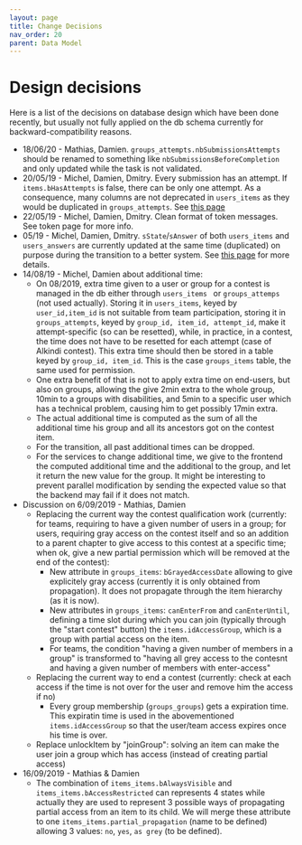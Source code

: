 ```yaml
---
layout: page
title: Change Decisions
nav_order: 20
parent: Data Model
---
```


# Design decisions

Here is a list of the decisions on database design which have been done recently, but usually not fully applied on the db schema currently for backward-compatibility reasons.

* 18/06/20 - Mathias, Damien. `groups_attempts.nbSubmissionsAttempts` should be renamed to something like `nbSubmissionsBeforeCompletion` and only updated while the task is not validated.
* 20/05/19 - Michel, Damien, Dmitry. Every submission has an attempt. If `items.bHasAttempts` is false, there can be only one attempt. As a consequence, many columns are not deprecated in `users_items` as they would be duplicated in `groups_attempts`.  See [this page](../database/answers_attempts)
* 22/05/19 - Michel, Damien, Dmitry. Clean format of token messages. See token page for more info.
* 05/19 - Michel, Damien, Dmitry. `sState`/`sAnswer` of both `users_items` and `users_answers` are currently updated at the same time (duplicated) on purpose during the transition to a better system. See [this page](../database/answers_attempts) for more details.
* 14/08/19 - Michel, Damien about additional time:
  * On 08/2019, extra time given to a user or group for a contest is managed in the db either through `users_items ` or `groups_attemps` (not used actually). Storing it in `users_items`, keyed by `user_id,item_id` is not suitable from team participation, storing it in `groups_attempts`, keyed by `group_id, item_id, attempt_id`, make it attempt-specific (so can be resetted), while, in practice, in a contest, the time does not have to be resetted for each attempt (case of Alkindi contest). This extra time should then be stored in a table keyed by `group_id, item_id`. This is the case `groups_items` table, the same used for permission.
  * One extra benefit of that is not to apply extra time on end-users, but also on groups, allowing the give 2min extra to the whole group, 10min to a groups with disabilities, and 5min to a specific user which has a technical problem, causing him to get possibly 17min extra.
  * The actual additional time is computed as the sum of all the additional time his group and all its ancestors got on the contest item.
  * For the transition, all past additional times can be dropped.
  * For the services to change additional time, we give to the frontend the computed additional time and the additional to the group, and let it return the new value for the group. It might be interesting to prevent parallel modification by sending the expected value so that the backend may fail if it does not match.
* Discussion on 6/09/2019 - Mathias, Damien
  * Replacing the current way the contest qualification work (currently: for teams, requiring to have a given number of users in a group; for users, requiring gray access on the contest itself and so an addition to a parent chapter to give access to this contest at a specific time; when ok, give a new partial permission which will be removed at the end of the contest):
    - New attribute in `groups_items`: `bGrayedAccessDate` allowing to give explicitely gray access (currently it is only obtained from propagation).  It does not propagate through the item hierarchy (as it is now).
    - New attributes in `groups_items`: `canEnterFrom` and `canEnterUntil`, defining a time slot during which you can join (typically through the "start contest" button) the `items.idAccessGroup`, which is a group with partial access on the item.
    - For teams, the condition "having a given number of members in a group" is transformed to "having all grey access to the contesnt and having a given number of members with enter-access"
  * Replacing the current way to end a contest (currently: check at each access if the time is not over for the user and remove him the access if no)
    - Every group membership (`groups_groups`) gets a expiration time. This expiratin time is used in the abovementioned `items.idAccessGroup` so that the user/team access expires once his time is over.
  * Replace unlockItem by "joinGroup": solving an item can make the user join a group which has access (instead of creating partial access)
* 16/09/2019 - Mathias & Damien
  * The combination of `items_items.bAlwaysVisible` and `items_items.bAccessRestricted` can represents 4 states while actually they are used to represent 3 possible ways of propagating partial access from an item to its child. We will merge these attribute to one `items_items.partial_propagation` (name to be defined) allowing 3 values: `no`, `yes`, `as grey` (to be defined).
